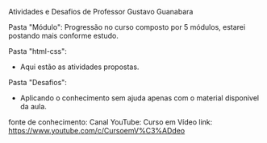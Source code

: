 Atividades e Desafios de Professor Gustavo Guanabara

Pasta "Módulo":
Progressão no curso composto por 5 módulos, estarei postando mais conforme estudo.

Pasta "html-css":
 - Aqui estão as atividades propostas.

Pasta "Desafios":
 - Aplicando o conhecimento sem ajuda apenas com o material disponivel da aula.

fonte de conhecimento: 
Canal YouTube: Curso em Vídeo
link: https://www.youtube.com/c/CursoemV%C3%ADdeo
